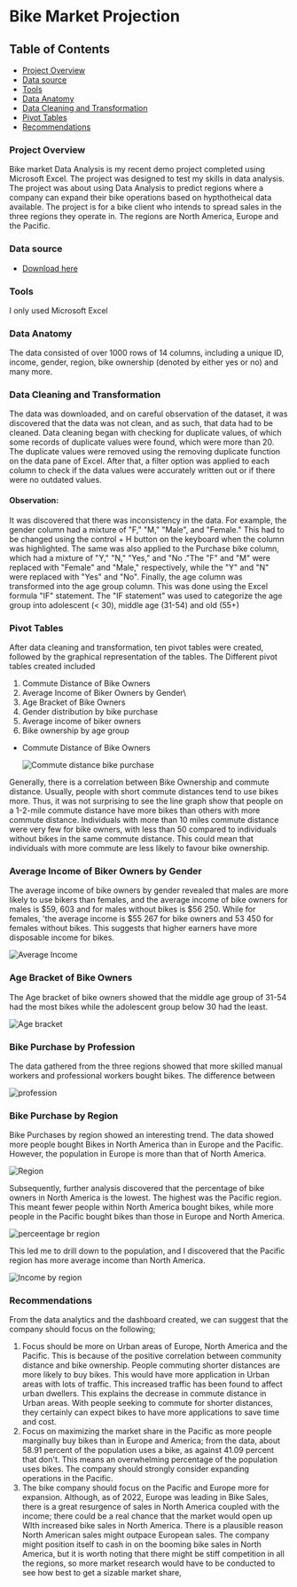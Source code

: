# Bike Market Projection

## Table of Contents
- [Project Overview](#project-overview)
- [Data source](#data-source)
- [Tools](#tools)
- [Data Anatomy](#data-anatomy)
- [Data Cleaning and Transformation](#data-cleaning-and-transformation)
- [Pivot Tables](#pivot-tables)
- [Recommendations](#recommendations)

### Project Overview

Bike market Data Analysis is my recent demo project completed using Microsoft Excel. The project was designed to test my skills in data analysis. The project was about using Data Analysis to predict regions where a company can expand their bike operations based on hypthotheical data available. The project is for a bike client who intends to spread sales in the three regions they operate in. The regions are North America, Europe and the Pacific. 

### Data source
   - [Download here](https://github.com/AlexTheAnalyst/Excel-Tutorial/blob/main/Excel%20Project%20Dataset.xlsx)

### Tools
I only used Microsoft Excel

### Data Anatomy

The data consisted of over 1000 rows of 14 columns, including a unique ID, income, gender, region, bike ownership (denoted by either yes or no) and many more.

### Data Cleaning and Transformation

The data was downloaded, and on careful observation of the dataset, it was discovered that the data was not clean, and as such, that data had to be cleaned. Data cleaning began with checking for duplicate values, of which some records of duplicate values were found, which were more than 20. The duplicate values were removed using the removing duplicate function on the data pane of Excel. After that, a filter option was applied to each column to check if the data values were accurately written out or if there were no outdated values. 
#### Observation: 
It was discovered that there was inconsistency in the data. For example, the gender column had a mixture of "F," "M," "Male", and "Female." This had to be changed using the control + H button on the keyboard when the column was highlighted. The same was also applied to the Purchase bike column, which had a mixture of "Y," "N," "Yes," and "No ."The "F" and "M" were replaced with "Female" and "Male," respectively, while the "Y" and "N" were replaced with "Yes" and "No".
Finally, the age column was transformed into the age group column. This was done using the Excel formula "IF" statement. The "IF statement" was used to categorize the age group into adolescent (< 30), middle age (31-54) and old (55+)

### Pivot Tables

After data cleaning and transformation, ten pivot tables were created, followed by the graphical representation of the tables.
The Different pivot tables created included 
1. Commute Distance of Bike Owners
2. Average Income of Biker Owners by Gender\
3. Age Bracket of Bike Owners
4. Gender distribution by bike purchase
5. Average income of biker owners
6. Bike ownership by age group


- Commute Distance of Bike Owners

    ![Commute distance bike purchase](https://github.com/TommyDatageek01/Bike-region-Analysis/assets/141424792/b6a9f577-8f3c-4eb4-90d7-d4c829d3fef4)

Generally, there is a correlation between Bike Ownership and commute distance. Usually, people with short commute distances tend to use bikes more. Thus, it was not surprising to see the line graph show that people on a 1-2-mile commute distance have more bikes than others with more commute distance. Individuals with more than 10 miles commute distance were very few for bike owners, with less than 50 compared to individuals without bikes in the same commute distance. This could mean that individuals with more commute are less likely to favour bike ownership.

### Average Income of Biker Owners by Gender
The average income of bike owners by gender revealed that males are more likely to use bikers than females, and the average income of bike owners for males is $59, 603 and for males without bikes is $56 250. While for females, 'the average income is $55 267 for bike owners and 53 450 for females without bikes. This suggests that higher earners have more disposable income for bikes.

![Average Income](https://github.com/TommyDatageek01/Bike-region-Analysis/assets/141424792/b6049094-b094-4131-a5a8-581c5f419d8c)

### Age Bracket of Bike Owners
The Age bracket of bike owners showed that the middle age group of 31-54 had the most bikes while the adolescent group below 30 had the least.

![Age bracket](https://github.com/TommyDatageek01/Bike-region-Analysis/assets/141424792/2229d0da-986d-4e82-bb21-2f501fa81427)

### Bike Purchase by Profession
The data gathered from the three regions showed that more skilled manual workers and professional workers bought bikes. The difference between

![profession](https://github.com/TommyDatageek01/Bike-region-Analysis/assets/141424792/ee871a40-ea3b-494a-9c68-2eb95c059356)

### Bike Purchase by Region
Bike Purchases by region showed an interesting trend. The data showed more people bought Bikes in North America than in Europe and the Pacific. However, the population in Europe is more than that of North America. 

![Region](https://github.com/TommyDatageek01/Bike-region-Analysis/assets/141424792/b476cf76-dcba-4f59-919a-5ad07e40a9f7)

Subsequently, further analysis discovered that the percentage of bike owners in North America is the lowest. The highest was the Pacific region. This meant fewer people within North America bought bikes, while more people in the Pacific bought bikes than those in Europe and North America.

![perceentage br region](https://github.com/TommyDatageek01/Bike-region-Analysis/assets/141424792/c137bdd8-842c-46fd-8f39-cdbe555d6352)

This led me to drill down to the population, and I discovered that the Pacific region has more average income than North America.

![Income by region](https://github.com/TommyDatageek01/Bike-region-Analysis/assets/141424792/169de1e1-6498-496d-8e81-5556b7f8f1c2)

### Recommendations
From the data analytics and the dashboard created, we can suggest that the company should focus on the following;
1. Focus should be more on Urban areas of Europe, North America and the Pacific. This is because of the positive correlation between community distance and bike ownership. People commuting shorter distances are more likely to buy bikes. This would have more application in Urban areas with lots of traffic. This increased traffic has been found to affect urban dwellers. This explains the decrease in commute distance in Urban areas. With people seeking to commute for shorter distances, they certainly can expect bikes to have more applications to save time and cost. 
2.  Focus on maximizing the market share in the Pacific as more people marginally buy bikes than in Europe and America; from the data, about 58.91 percent of the population uses a bike, as against 41.09 percent that don't. This means an overwhelming percentage of the population uses bikes. The company should strongly consider expanding operations in the Pacific.
3.  The bike company should focus on the Pacific and Europe more for expansion. Although, as of 2022, Europe was leading in Bike Sales, there is a great resurgence of sales in North America coupled with the income; there could be a real chance that the market would open up WIth increased bike sales in North America. There is a plausible reason North American sales might outpace European sales. The company might position itself to cash in on the booming bike sales in North America, but it is worth noting that there might be stiff competition in all the regions, so more market research would have to be conducted to see how best to get  a sizable market share,











  
